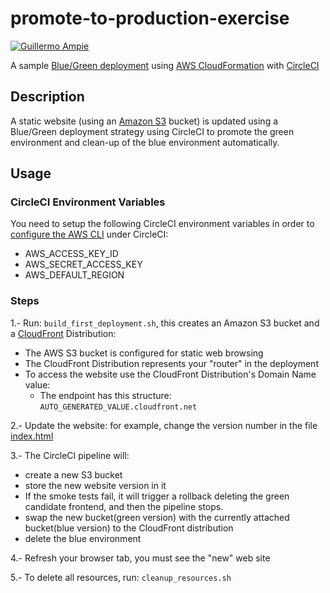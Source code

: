 # promote-to-production-exercise

[![Guillermo Ampie](https://circleci.com/gh/guillermo-ampie/promote-to-production-exercise.svg?style=shield)](https://github.com/guillermo-ampie/promote-to-production-exercise)

A sample [Blue/Green deployment](https://en.wikipedia.org/wiki/Blue-green_deployment) using [AWS CloudFormation](https://aws.amazon.com/cloudformation/) with [CircleCI](https://www.circleci.com/)

## Description

A static website (using an [Amazon S3](https://aws.amazon.com/s3/) bucket) is updated using a Blue/Green deployment strategy using CircleCI to promote the green environment and clean-up of the blue environment automatically.

## Usage

### CircleCI Environment Variables

You need to setup the following CircleCI environment variables in order to [configure the AWS CLI](https://docs.aws.amazon.com/general/latest/gr/aws-sec-cred-types.html#access-keys-and-secret-access-keys) under CircleCI:

* AWS_ACCESS_KEY_ID
* AWS_SECRET_ACCESS_KEY
* AWS_DEFAULT_REGION

### Steps

1.- Run: `build_first_deployment.sh`, this creates an Amazon S3 bucket and a [CloudFront](https://aws.amazon.com/cloudfront/) Distribution:

* The AWS S3 bucket is configured for static web browsing
* The CloudFront Distribution represents your "router" in the deployment
* To access the website use the CloudFront Distribution's Domain Name value:
  * The endpoint has this structure: `AUTO_GENERATED_VALUE.cloudfront.net`

2.- Update the website: for example, change the version number in the file [index.html](./index.html)

3.- The CircleCI pipeline will:

* create a new S3 bucket
* store the new website version in it
* If the smoke tests fail, it will trigger a rollback deleting the green candidate frontend, and then the pipeline stops.
* swap the new bucket(green version) with the currently attached bucket(blue version) to the CloudFront distribution
* delete the blue environment

4.- Refresh your browser tab, you must see the "new" web site

5.- To delete all resources, run: `cleanup_resources.sh`
